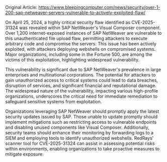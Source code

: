 Original Article: https://www.bleepingcomputer.com/news/security/over-1-200-sap-netweaver-servers-vulnerable-to-actively-exploited-flaw/

On April 25, 2024, a highly critical security flaw identified as CVE-2025-31324 was revealed within SAP NetWeaver's Visual Composer component. Over 1,200 internet-exposed instances of SAP NetWeaver are vulnerable to this unauthenticated file upload flaw, permitting attackers to execute arbitrary code and compromise the servers. This issue has been actively exploited, with attackers deploying webshells on compromised systems. Major organizations, including some in the Fortune 500, are among the victims of this exploitation, highlighting widespread vulnerability.

This vulnerability is significant due to SAP NetWeaver's prevalence in large enterprises and multinational corporations. The potential for attackers to gain unauthorized access to critical systems could lead to data breaches, disruption of services, and significant financial and reputational damage. The widespread nature of the vulnerability, impacting various high-profile organizations, underscores the critical need for immediate remediation to safeguard sensitive systems from exploitation.

Organizations leveraging SAP NetWeaver should promptly apply the latest security updates issued by SAP. Those unable to update promptly should implement mitigations such as restricting access to vulnerable endpoints and disabling unused components like Visual Composer. Additionally, security teams should enhance their monitoring by forwarding logs to a SIEM and employing tools to identify unauthorized webshells. RedRays' scanner tool for CVE-2025-31324 can assist in assessing potential risks within environments, enabling organizations to take proactive measures to mitigate exposure.